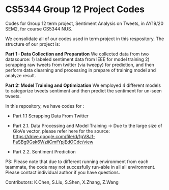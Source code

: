 # CS5344 Group 12 Project Codes
Codes for Group 12 term project, Sentiment Analysis on Tweets, in AY19/20 SEM2, for course CS5344 NUS.

We consolidate all of our codes used in term project in this respository. The structure of our project is:


**Part 1 : Data Collection and Preparation**
We collected data from two datasource: 1) labeled sentiment data from IEEE for model training 2) scrapping raw tweets from twitter (via tweepy) for prediction, and then perform data clearning and processing in prepare of training model and analyze result. 

**Part 2: Model Training and Optimization**
We employed 4 different models to categorize tweets sentiment and then predict the sentiment for un-seen tweets.

In this repository, we have codes for :
- Part 1.1 Scrapping Data From Twitter

- Part 2.1. Data Processing and Model Training
  -> Due to the large size of GloVe vector, please refer here for the source: https://drive.google.com/file/d/1gV8Jf-FaSBg9Gsk6WziiCmfYpjEdOCdc/view
- Part 2.2. Sentiment Prediction

PS: Please note that due to different running environment from each teammate, the code may not succesfully run-able in all all environment. Please contact individual author if you have questions. 

Contributors:
K.Chen, S.Liu, S.Shen, X.Zhang, Z.Wang
